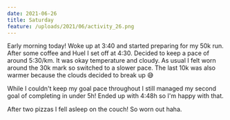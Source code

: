```yaml
---
date: 2021-06-26
title: Saturday
feature: /uploads/2021/06/activity_26.png
---
```


Early morning today! Woke up at 3:40 and started preparing for my 50k run. After some coffee and Huel I set off at 4:30. Decided to keep a pace of around 5:30/km. It was okay temperature and cloudy. As usual I felt worn around the 30k mark so switched to a slower pace. The last 10k was also warmer because the clouds decided to break up 😅

While I couldn't keep my goal pace throughout I still managed my second goal of completing in under 5h! Ended up with 4:48h so I'm happy with that.

After two pizzas I fell asleep on the couch! So worn out haha.

